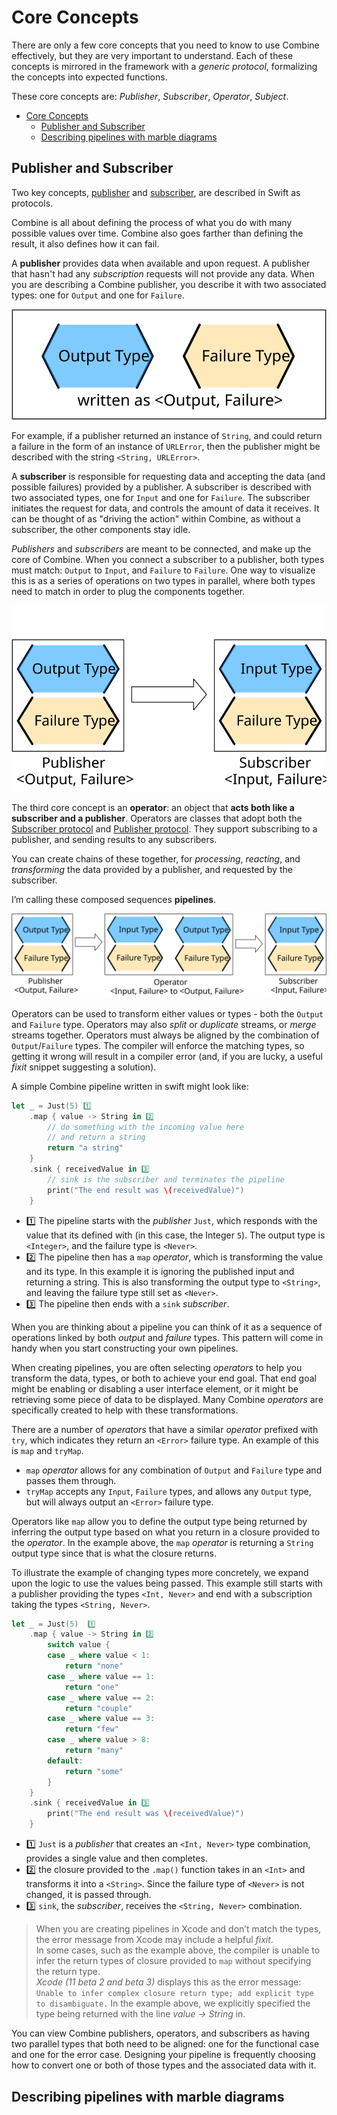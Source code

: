 # Core Concepts

There are only a few core concepts that you need to know to use Combine effectively, but they are very important to understand. Each of these concepts is mirrored in the framework with a *generic protocol*, formalizing the concepts into expected functions.

These core concepts are: *Publisher*, *Subscriber*, *Operator*, *Subject*.

- [Core Concepts](#core-concepts)
  - [Publisher and Subscriber](#publisher-and-subscriber)
  - [Describing pipelines with marble diagrams](#describing-pipelines-with-marble-diagrams)

## Publisher and Subscriber

Two key concepts, [publisher](https://developer.apple.com/documentation/combine/publisher) and [subscriber](https://developer.apple.com/documentation/combine/subscriber), are described in Swift as protocols.

Combine is all about defining the process of what you do with many possible values over time. Combine also goes farther than defining the result, it also defines how it can fail.

A **publisher** provides data when available and upon request. A publisher that hasn't had any *subscription* requests will not provide any data. When you are describing a Combine publisher, you describe it with two associated types: one for `Output` and one for `Failure`.

![basic_types.svg](../../media/Swift/UsingCombine/basic_types.svg)

For example, if a publisher returned an instance of `String`, and could return a failure in the form of an instance of `URLError`, then the publisher might be described with the string `<String, URLError>`.

A **subscriber** is responsible for requesting data and accepting the data (and possible failures) provided by a publisher. A subscriber is described with two associated types, one for `Input` and one for `Failure`. The subscriber initiates the request for data, and controls the amount of data it receives. It can be thought of as "driving the action" within Combine, as without a subscriber, the other components stay idle.

*Publishers* and *subscribers* are meant to be connected, and make up the core of Combine. When you connect a subscriber to a publisher, both types must match: `Output` to `Input`, and `Failure` to `Failure`. One way to visualize this is as a series of operations on two types in parallel, where both types need to match in order to plug the components together.

![input_output.svg](../../media/Swift/UsingCombine/input_output.svg)

The third core concept is an **operator**: an object that **acts both like a subscriber and a publisher**. Operators are classes that adopt both the [Subscriber protocol](https://developer.apple.com/documentation/combine/subscriber) and [Publisher protocol](https://developer.apple.com/documentation/combine/publisher). They support subscribing to a publisher, and sending results to any subscribers.

You can create chains of these together, for *processing*, *reacting*, and *transforming* the data provided by a publisher, and requested by the subscriber.

I’m calling these composed sequences **pipelines**.

![pipeline.svg](../../media/Swift/UsingCombine/pipeline.svg)

Operators can be used to transform either values or types - both the `Output` and `Failure` type. Operators may also *split* or *duplicate* streams, or *merge* streams together. Operators must always be aligned by the combination of `Output`/`Failure` types. The compiler will enforce the matching types, so getting it wrong will result in a compiler error (and, if you are lucky, a useful *fixit* snippet suggesting a solution).

A simple Combine pipeline written in swift might look like:

```swift
let _ = Just(5) 1️⃣
    .map { value -> String in 2️⃣
        // do something with the incoming value here
        // and return a string
        return "a string"
    }
    .sink { receivedValue in 3️⃣
        // sink is the subscriber and terminates the pipeline
        print("The end result was \(receivedValue)")
    }
```

- 1️⃣ The pipeline starts with the *publisher* `Just`, which responds with the value that its defined with (in this case, the Integer `5`). The output type is `<Integer>`, and the failure type is `<Never>`.
- 2️⃣ The pipeline then has a `map` *operator*, which is transforming the value and its type. In this example it is ignoring the published input and returning a string. This is also transforming the output type to `<String>`, and leaving the failure type still set as `<Never>`.
- 3️⃣ The pipeline then ends with a `sink` *subscriber*.

When you are thinking about a pipeline you can think of it as a sequence of operations linked by both *output* and *failure* types. This pattern will come in handy when you start constructing your own pipelines.

When creating pipelines, you are often selecting *operators* to help you transform the data, types, or both to achieve your end goal. That end goal might be enabling or disabling a user interface element, or it might be retrieving some piece of data to be displayed. Many Combine *operators* are specifically created to help with these transformations.

There are a number of *operators* that have a similar *operator* prefixed with `try`, which indicates they return an `<Error>` failure type. An example of this is `map` and `tryMap`.

- `map` *operator* allows for any combination of `Output` and `Failure` type and passes them through.
- `tryMap` accepts any `Input`, `Failure` types, and allows any `Output` type, but will always output an `<Error>` failure type.

Operators like `map` allow you to define the output type being returned by inferring the output type based on what you return in a closure provided to the *operator*. In the example above, the `map` *operator* is returning a `String` output type since that is what the closure returns.

To illustrate the example of changing types more concretely, we expand upon the logic to use the values being passed. This example still starts with a publisher providing the types `<Int, Never>` and end with a subscription taking the types `<String, Never>`.

```swift
let _ = Just(5)  1️⃣
    .map { value -> String in 2️⃣
        switch value {
        case _ where value < 1:
            return "none"
        case _ where value == 1:
            return "one"
        case _ where value == 2:
            return "couple"
        case _ where value == 3:
            return "few"
        case _ where value > 8:
            return "many"
        default:
            return "some"
        }
    }
    .sink { receivedValue in 3️⃣
        print("The end result was \(receivedValue)")
    }
```

- 1️⃣ `Just` is a *publisher* that creates an `<Int, Never>` type combination, provides a single value and then completes.
- 2️⃣ the closure provided to the `.map()` function takes in an `<Int>` and transforms it into a `<String>`. Since the failure type of `<Never>` is not changed, it is passed through.
- 3️⃣ `sink`, the *subscriber*, receives the `<String, Never>` combination.

> When you are creating pipelines in Xcode and don’t match the types, the error message from Xcode may include a helpful *fixit*.  
> In some cases, such as the example above, the compiler is unable to infer the return types of closure provided to `map` without specifying the return type.  
> *Xcode (11 beta 2 and beta 3)* displays this as the error message: `Unable to infer complex closure return type; add explicit type to disambiguate.` In the example above, we explicitly specified the type being returned with the line *value -> String* in.

You can view Combine publishers, operators, and subscribers as having two parallel types that both need to be aligned: one for the functional case and one for the error case. Designing your pipeline is frequently choosing how to convert one or both of those types and the associated data with it.

## Describing pipelines with marble diagrams




